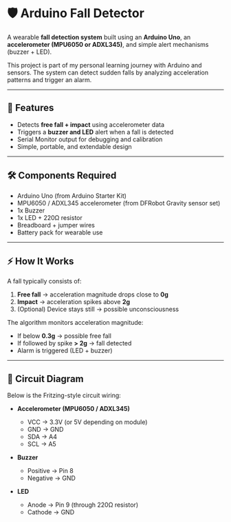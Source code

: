 # 🛡️ Arduino Fall Detector 

A wearable **fall detection system** built using an **Arduino Uno**, an **accelerometer (MPU6050 or ADXL345)**, and simple alert mechanisms (buzzer + LED).  

This project is part of my personal learning journey with Arduino and sensors. The system can detect sudden falls by analyzing acceleration patterns and trigger an alarm.

---

## 📌 Features
- Detects **free fall + impact** using accelerometer data  
- Triggers a **buzzer and LED** alert when a fall is detected  
- Serial Monitor output for debugging and calibration  
- Simple, portable, and extendable design  

---

## 🛠️ Components Required
- Arduino Uno (from Arduino Starter Kit)  
- MPU6050 / ADXL345 accelerometer (from DFRobot Gravity sensor set)  
- 1x Buzzer  
- 1x LED + 220Ω resistor  
- Breadboard + jumper wires  
- Battery pack for wearable use  

---

## ⚡ How It Works
A fall typically consists of:
1. **Free fall** → acceleration magnitude drops close to **0g**  
2. **Impact** → acceleration spikes above **2g**  
3. (Optional) Device stays still → possible unconsciousness  

The algorithm monitors acceleration magnitude:
- If below **0.3g** → possible free fall  
- If followed by spike **> 2g** → fall detected  
- Alarm is triggered (LED + buzzer)  

---

## 🔌 Circuit Diagram
Below is the Fritzing-style circuit wiring:

- **Accelerometer (MPU6050 / ADXL345)**
  - VCC → 3.3V (or 5V depending on module)  
  - GND → GND  
  - SDA → A4  
  - SCL → A5  

- **Buzzer**
  - Positive → Pin 8  
  - Negative → GND  

- **LED**
  - Anode → Pin 9 (through 220Ω resistor)  
  - Cathode → GND  

